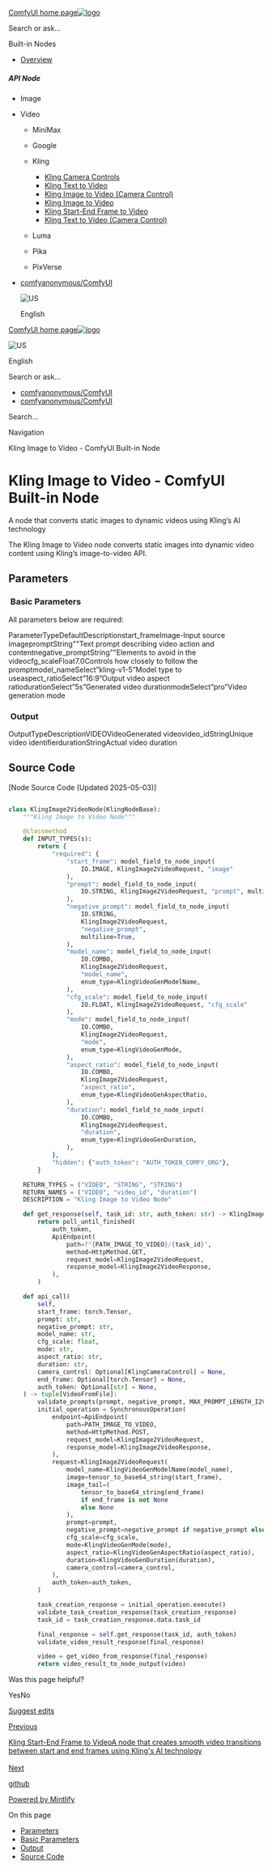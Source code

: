 [ComfyUI home page![logo](https://mintlify.s3.us-west-1.amazonaws.com/dripart/logo.png)](http://docs.comfy.org/)

Search or ask...

Built-in Nodes

- [Overview](http://docs.comfy.org/built-in-nodes/overview)

##### API Node

- Image
- Video
  
  - MiniMax
  - Google
  - Kling
    
    - [Kling Camera Controls](http://docs.comfy.org/built-in-nodes/api-node/video/kwai_vgi/kling-camera-controls)
    - [Kling Text to Video](http://docs.comfy.org/built-in-nodes/api-node/video/kwai_vgi/kling-text-to-video)
    - [Kling Image to Video (Camera Control)](http://docs.comfy.org/built-in-nodes/api-node/video/kwai_vgi/kling-camera-control-i2v)
    - [Kling Image to Video](http://docs.comfy.org/built-in-nodes/api-node/video/kwai_vgi/kling-image-to-video)
    - [Kling Start-End Frame to Video](http://docs.comfy.org/built-in-nodes/api-node/video/kwai_vgi/kling-start-end-frame-to-video)
    - [Kling Text to Video (Camera Control)](http://docs.comfy.org/built-in-nodes/api-node/video/kwai_vgi/kling-camera-control-t2v)
  - Luma
  - Pika
  - PixVerse

<!--THE END-->

- [comfyanonymous/ComfyUI](https://github.com/comfyanonymous/ComfyUI)
  
  ![US](https://purecatamphetamine.github.io/country-flag-icons/1x1/US.svg)
  
  English

[ComfyUI home page![logo](https://mintlify.s3.us-west-1.amazonaws.com/dripart/logo.png)](http://docs.comfy.org/)

![US](https://purecatamphetamine.github.io/country-flag-icons/1x1/US.svg)

English

Search or ask...

- [comfyanonymous/ComfyUI](https://github.com/comfyanonymous/ComfyUI)
- [comfyanonymous/ComfyUI](https://github.com/comfyanonymous/ComfyUI)

Search...

Navigation

Kling Image to Video - ComfyUI Built-in Node

# Kling Image to Video - ComfyUI Built-in Node

A node that converts static images to dynamic videos using Kling’s AI technology

The Kling Image to Video node converts static images into dynamic video content using Kling’s image-to-video API.

## [​](http://docs.comfy.org#parameters) Parameters

### [​](http://docs.comfy.org#basic-parameters) Basic Parameters

All parameters below are required:

ParameterTypeDefaultDescriptionstart\_frameImage-Input source imagepromptString""Text prompt describing video action and contentnegative\_promptString""Elements to avoid in the videocfg\_scaleFloat7.0Controls how closely to follow the promptmodel\_nameSelect”kling-v1-5”Model type to useaspect\_ratioSelect”16:9”Output video aspect ratiodurationSelect”5s”Generated video durationmodeSelect”pro”Video generation mode

### [​](http://docs.comfy.org#output) Output

OutputTypeDescriptionVIDEOVideoGenerated videovideo\_idStringUnique video identifierdurationStringActual video duration

## [​](http://docs.comfy.org#source-code) Source Code

\[Node Source Code (Updated 2025-05-03)]

```python

class KlingImage2VideoNode(KlingNodeBase):
    """Kling Image to Video Node"""

    @classmethod
    def INPUT_TYPES(s):
        return {
            "required": {
                "start_frame": model_field_to_node_input(
                    IO.IMAGE, KlingImage2VideoRequest, "image"
                ),
                "prompt": model_field_to_node_input(
                    IO.STRING, KlingImage2VideoRequest, "prompt", multiline=True
                ),
                "negative_prompt": model_field_to_node_input(
                    IO.STRING,
                    KlingImage2VideoRequest,
                    "negative_prompt",
                    multiline=True,
                ),
                "model_name": model_field_to_node_input(
                    IO.COMBO,
                    KlingImage2VideoRequest,
                    "model_name",
                    enum_type=KlingVideoGenModelName,
                ),
                "cfg_scale": model_field_to_node_input(
                    IO.FLOAT, KlingImage2VideoRequest, "cfg_scale"
                ),
                "mode": model_field_to_node_input(
                    IO.COMBO,
                    KlingImage2VideoRequest,
                    "mode",
                    enum_type=KlingVideoGenMode,
                ),
                "aspect_ratio": model_field_to_node_input(
                    IO.COMBO,
                    KlingImage2VideoRequest,
                    "aspect_ratio",
                    enum_type=KlingVideoGenAspectRatio,
                ),
                "duration": model_field_to_node_input(
                    IO.COMBO,
                    KlingImage2VideoRequest,
                    "duration",
                    enum_type=KlingVideoGenDuration,
                ),
            },
            "hidden": {"auth_token": "AUTH_TOKEN_COMFY_ORG"},
        }

    RETURN_TYPES = ("VIDEO", "STRING", "STRING")
    RETURN_NAMES = ("VIDEO", "video_id", "duration")
    DESCRIPTION = "Kling Image to Video Node"

    def get_response(self, task_id: str, auth_token: str) -> KlingImage2VideoResponse:
        return poll_until_finished(
            auth_token,
            ApiEndpoint(
                path=f"{PATH_IMAGE_TO_VIDEO}/{task_id}",
                method=HttpMethod.GET,
                request_model=KlingImage2VideoRequest,
                response_model=KlingImage2VideoResponse,
            ),
        )

    def api_call(
        self,
        start_frame: torch.Tensor,
        prompt: str,
        negative_prompt: str,
        model_name: str,
        cfg_scale: float,
        mode: str,
        aspect_ratio: str,
        duration: str,
        camera_control: Optional[KlingCameraControl] = None,
        end_frame: Optional[torch.Tensor] = None,
        auth_token: Optional[str] = None,
    ) -> tuple[VideoFromFile]:
        validate_prompts(prompt, negative_prompt, MAX_PROMPT_LENGTH_I2V)
        initial_operation = SynchronousOperation(
            endpoint=ApiEndpoint(
                path=PATH_IMAGE_TO_VIDEO,
                method=HttpMethod.POST,
                request_model=KlingImage2VideoRequest,
                response_model=KlingImage2VideoResponse,
            ),
            request=KlingImage2VideoRequest(
                model_name=KlingVideoGenModelName(model_name),
                image=tensor_to_base64_string(start_frame),
                image_tail=(
                    tensor_to_base64_string(end_frame)
                    if end_frame is not None
                    else None
                ),
                prompt=prompt,
                negative_prompt=negative_prompt if negative_prompt else None,
                cfg_scale=cfg_scale,
                mode=KlingVideoGenMode(mode),
                aspect_ratio=KlingVideoGenAspectRatio(aspect_ratio),
                duration=KlingVideoGenDuration(duration),
                camera_control=camera_control,
            ),
            auth_token=auth_token,
        )

        task_creation_response = initial_operation.execute()
        validate_task_creation_response(task_creation_response)
        task_id = task_creation_response.data.task_id

        final_response = self.get_response(task_id, auth_token)
        validate_video_result_response(final_response)

        video = get_video_from_response(final_response)
        return video_result_to_node_output(video)

```

Was this page helpful?

YesNo

[Suggest edits](https://github.com/comfy-org/docs/edit/main/built-in-nodes/api-node/video/kwai_vgi/kling-image-to-video.mdx)

[Previous](http://docs.comfy.org/built-in-nodes/api-node/video/kwai_vgi/kling-camera-control-i2v)

[Kling Start-End Frame to VideoA node that creates smooth video transitions between start and end frames using Kling's AI technology  
\
Next](http://docs.comfy.org/built-in-nodes/api-node/video/kwai_vgi/kling-start-end-frame-to-video)

[github](https://github.com/comfyanonymous/ComfyUI/)

[Powered by Mintlify](https://mintlify.com/preview-request?utm_campaign=poweredBy&utm_medium=referral&utm_source=docs.comfy.org)

On this page

- [Parameters](http://docs.comfy.org#parameters)
- [Basic Parameters](http://docs.comfy.org#basic-parameters)
- [Output](http://docs.comfy.org#output)
- [Source Code](http://docs.comfy.org#source-code)